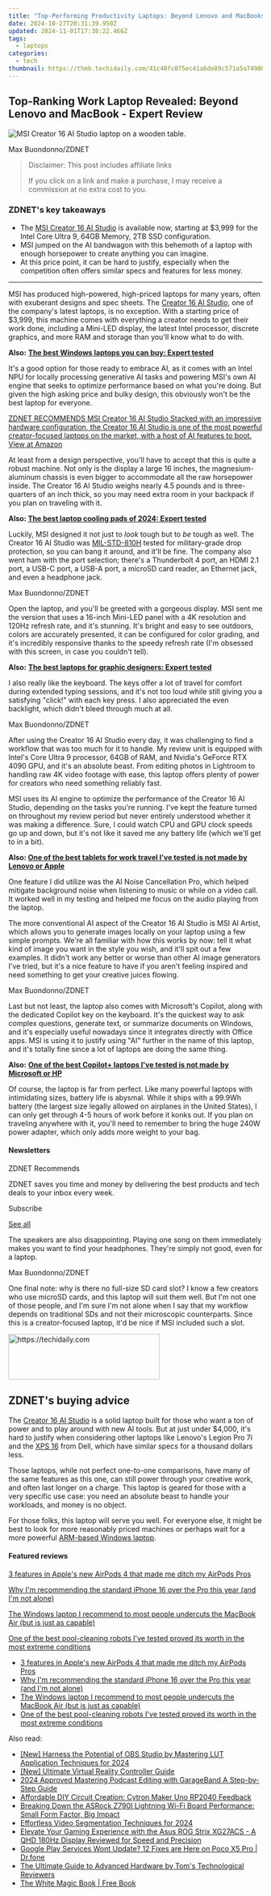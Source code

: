 ```yaml
---
title: "Top-Performing Productivity Laptops: Beyond Lenovo and MacBooks Revealed"
date: 2024-10-27T20:31:39.950Z
updated: 2024-11-01T17:38:22.466Z
tags:
  - laptops
categories:
  - tech
thumbnail: https://thmb.techidaily.com/41c40fc075ec41a6de89c571a5a74900b640b77fd911558c6dd5abd8173773bf.jpg
---
```


## Top-Ranking Work Laptop Revealed: Beyond Lenovo and MacBook - Expert Review

![MSI Creator 16 AI Studio laptop on a wooden table.](https://www.zdnet.com/a/img/resize/b9b030dbb3380931eb648d2dd428b0a02a91e4e5/2024/07/18/9a7d9eca-d8fe-4ee2-ade8-50149c634c10/msi-creator-16-ai-studio-zdnet-10.jpg?auto=webp&width=1280)

Max Buondonno/ZDNET

>  Disclaimer: This post includes affiliate links
>
>  If you click on a link and make a purchase, I may receive a commission at no extra cost to you.
>

### ZDNET's key takeaways

* The [MSI Creator 16 AI Studio](https://shop-links.co/link/?url=https%3A%2F%2Fwww.bestbuy.com%2Fsite%2Fmsi-creator-16-ai-studio-a1v-16-laptop-intel-core-ultra-9-with-64gb-memory-2-tb-ssd-lunar-gray-gray%2F6578609.p&publisher_slug=itechdaily19598&exclusive=1) is available now, starting at $3,999 for the Intel Core Ultra 9, 64GB Memory, 2TB SSD configuration.
* MSI jumped on the AI bandwagon with this behemoth of a laptop with enough horsepower to create anything you can imagine.
* At this price point, it can be hard to justify, especially when the competition often offers similar specs and features for less money.

---

MSI has produced high-powered, high-priced laptops for many years, often with exuberant designs and spec sheets. The [Creator 16 AI Studio](https://shop-links.co/link/?url=https%3A%2F%2Fwww.bestbuy.com%2Fsite%2Fmsi-creator-16-ai-studio-a1v-16-laptop-intel-core-ultra-9-with-64gb-memory-2-tb-ssd-lunar-gray-gray%2F6578609.p&publisher_slug=itechdaily19598&exclusive=1), one of the company's latest laptops, is no exception. With a starting price of $3,999, this machine comes with everything a creator needs to get their work done, including a Mini-LED display, the latest Intel processor, discrete graphics, and more RAM and storage than you'll know what to do with.

**Also:** [**The best Windows laptops you can buy: Expert tested**](https://www.zdnet.com/article/best-windows-laptop/)

It's a good option for those ready to embrace AI, as it comes with an Intel NPU for locally processing generative AI tasks and powering MSI's own AI engine that seeks to optimize performance based on what you're doing. But given the high asking price and bulky design, this obviously won't be the best laptop for everyone.

[ZDNET RECOMMENDS MSI Creator 16 AI Studio Stacked with an impressive hardware configuration, the Creator 16 AI Studio is one of the most powerful creator-focused laptops on the market, with a host of AI features to boot. View at Amazon](https://buy.geni.us/Proxy.ashx?TSID=368250&GR%5FURL=https%3A%2F%2Fwww.amazon.com%2FMSI-Creator-Studio-Laptop-A1VIG-074US%2Fdp%2FB0CSRVTR3K%3Ftag%3Dzd-buy-button-20%26ascsubtag%3D%5F%5FCOM%5FCLICK%5FID%5F%5F%7Ce49cc879-34d2-4e90-84db-3977cae2c1b5%7Cdtp&dtb=1)

At least from a design perspective, you'll have to accept that this is quite a robust machine. Not only is the display a large 16 inches, the magnesium-aluminum chassis is even bigger to accommodate all the raw horsepower inside. The Creator 16 AI Studio weighs nearly 4.5 pounds and is three-quarters of an inch thick, so you may need extra room in your backpack if you plan on traveling with it.

**Also: [The best laptop cooling pads of 2024: Expert tested](https://www.zdnet.com/home-and-office/best-laptop-cooling-pad/)**

Luckily, MSI designed it not just to _look_ tough but to _be_ tough as well. The Creator 16 AI Studio was [MIL-STD-810H](https://en.wikipedia.org/wiki/MIL-STD-810) tested for military-grade drop protection, so you can bang it around, and it'll be fine. The company also went ham with the port selection; there's a Thunderbolt 4 port, an HDMI 2.1 port, a USB-C port, a USB-A port, a microSD card reader, an Ethernet jack, and even a headphone jack. 

Max Buondonno/ZDNET

Open the laptop, and you'll be greeted with a gorgeous display. MSI sent me the version that uses a 16-inch Mini-LED panel with a 4K resolution and 120Hz refresh rate, and it's stunning. It's bright and easy to see outdoors, colors are accurately presented, it can be configured for color grading, and it's incredibly responsive thanks to the speedy refresh rate (I'm obsessed with this screen, in case you couldn't tell). 

**Also:** [**The best laptops for graphic designers: Expert tested**](https://www.zdnet.com/article/best-laptop-for-graphic-design/)

I also really like the keyboard. The keys offer a lot of travel for comfort during extended typing sessions, and it's not too loud while still giving you a satisfying "click!" with each key press. I also appreciated the even backlight, which didn't bleed through much at all.

Max Buondonno/ZDNET

After using the Creator 16 AI Studio every day, it was challenging to find a workflow that was too much for it to handle. My review unit is equipped with Intel's Core Ultra 9 processor, 64GB of RAM, and Nvidia's GeForce RTX 4090 GPU, and it's an absolute beast. From editing photos in Lightroom to handling raw 4K video footage with ease, this laptop offers plenty of power for creators who need something reliably fast.

MSI uses its AI engine to optimize the performance of the Creator 16 AI Studio, depending on the tasks you're running. I've kept the feature turned on throughout my review period but never entirely understood whether it was making a difference. Sure, I could watch CPU and GPU clock speeds go up and down, but it's not like it saved me any battery life (which we'll get to in a bit). 

**Also: [One of the best tablets for work travel I've tested is not made by Lenovo or Apple](https://www.zdnet.com/article/one-of-the-best-tablets-for-work-travel-ive-tested-is-not-made-by-lenovo-or-apple/)**

One feature I did utilize was the AI Noise Cancellation Pro, which helped mitigate background noise when listening to music or while on a video call. It worked well in my testing and helped me focus on the audio playing from the laptop.

The more conventional AI aspect of the Creator 16 AI Studio is MSI AI Artist, which allows you to generate images locally on your laptop using a few simple prompts. We're all familiar with how this works by now: tell it what kind of image you want in the style you wish, and it'll spit out a few examples. It didn't work any better or worse than other AI image generators I've tried, but it's a nice feature to have if you aren't feeling inspired and need something to get your creative juices flowing.

Max Buondonno/ZDNET

Last but not least, the laptop also comes with Microsoft's Copilot, along with the dedicated Copilot key on the keyboard. It's the quickest way to ask complex questions, generate text, or summarize documents on Windows, and it's especially useful nowadays since it integrates directly with Office apps. MSI is using it to justify using "AI" further in the name of this laptop, and it's totally fine since a lot of laptops are doing the same thing. 

**Also:** [**One of the best Copilot+ laptops I've tested is not made by Microsoft or HP**](https://www.zdnet.com/article/one-of-the-best-copilot-laptops-ive-tested-is-not-made-by-microsoft-or-hp/)

Of course, the laptop is far from perfect. Like many powerful laptops with intimidating sizes, battery life is abysmal. While it ships with a 99.9Wh battery (the largest size legally allowed on airplanes in the United States), I can only get through 4-5 hours of work before it konks out. If you plan on traveling anywhere with it, you'll need to remember to bring the huge 240W power adapter, which only adds more weight to your bag.

#### Newsletters

ZDNET Recommends

ZDNET saves you time and money by delivering the best products and tech deals to your inbox every week.

 Subscribe

[See all](https://www.zdnet.com/newsletters/)

The speakers are also disappointing. Playing one song on them immediately makes you want to find your headphones. They're simply not good, even for a laptop.

Max Buondonno/ZDNET

One final note: why is there no full-size SD card slot? I know a few creators who use microSD cards, and this laptop will suit them well. But I'm not one of those people, and I'm sure I'm not alone when I say that my workflow depends on traditional SDs and not their microscopic counterparts. Since this is a creator-focused laptop, it'd be nice if MSI included such a slot.

<!-- affiliate ads begin -->
<a href="https://united.elfm.net/c/5597632/2139557/4704" target="_top" id="2139557">
  <img src="//a.impactradius-go.com/display-ad/4704-2139557" border="0" alt="https://techidaily.com" width="300" height="90"/>
</a>
<img height="0" width="0" src="https://united.elfm.net/i/5597632/2139557/4704" style="position:absolute;visibility:hidden;" border="0" />
<!-- affiliate ads end -->

## ZDNET's buying advice

The [Creator 16 AI Studio](https://shop-links.co/link/?url=https%3A%2F%2Fwww.bestbuy.com%2Fsite%2Fmsi-creator-16-ai-studio-a1v-16-laptop-intel-core-ultra-9-with-64gb-memory-2-tb-ssd-lunar-gray-gray%2F6578609.p&publisher_slug=itechdaily19598&exclusive=1) is a solid laptop built for those who want a ton of power and to play around with new AI tools. But at just under $4,000, it's hard to justify when considering other laptops like Lenovo's Legion Pro 7i and the [XPS 16](https://www.zdnet.com/article/dell-xps-16-2024-review/) from Dell, which have similar specs for a thousand dollars less.

Those laptops, while not perfect one-to-one comparisons, have many of the same features as this one, can still power through your creative work, and often last longer on a charge. This laptop is geared for those with a very specific use case: you need an absolute beast to handle your workloads, and money is no object. 

For those folks, this laptop will serve you well. For everyone else, it might be best to look for more reasonably priced machines or perhaps wait for a more powerful [ARM-based Windows laptop](https://www.zdnet.com/article/if-intel-cant-come-up-with-a-qualcomm-killer-soon-its-game-over-for-x86-pcs/).

#### Featured reviews

[3 features in Apple's new AirPods 4 that made me ditch my AirPods Pros](https://www.zdnet.com/article/3-features-in-apples-new-airpods-4-that-made-me-ditch-my-airpods-pros/ "3 features in Apple's new AirPods 4 that made me ditch my AirPods Pros")

[Why I'm recommending the standard iPhone 16 over the Pro this year (and I'm not alone)](https://www.zdnet.com/article/why-im-recommending-the-standard-iphone-16-over-the-pro-this-year-and-im-not-alone/ "Why I'm recommending the standard iPhone 16 over the Pro this year (and I'm not alone)")

[The Windows laptop I recommend to most people undercuts the MacBook Air (but is just as capable)](https://www.zdnet.com/article/the-windows-laptop-i-recommend-to-most-people-undercuts-the-macbook-air-but-is-just-as-capable/ "The Windows laptop I recommend to most people undercuts the MacBook Air (but is just as capable)")

[One of the best pool-cleaning robots I've tested proved its worth in the most extreme conditions](https://www.zdnet.com/article/one-of-the-best-pool-cleaning-robots-ive-tested-proved-its-worth-in-the-most-extreme-conditions/ "One of the best pool-cleaning robots I've tested proved its worth in the most extreme conditions")

* [3 features in Apple's new AirPods 4 that made me ditch my AirPods Pros](https://www.zdnet.com/article/3-features-in-apples-new-airpods-4-that-made-me-ditch-my-airpods-pros/ "3 features in Apple's new AirPods 4 that made me ditch my AirPods Pros")
* [Why I'm recommending the standard iPhone 16 over the Pro this year (and I'm not alone)](https://www.zdnet.com/article/why-im-recommending-the-standard-iphone-16-over-the-pro-this-year-and-im-not-alone/ "Why I'm recommending the standard iPhone 16 over the Pro this year (and I'm not alone)")
* [The Windows laptop I recommend to most people undercuts the MacBook Air (but is just as capable)](https://www.zdnet.com/article/the-windows-laptop-i-recommend-to-most-people-undercuts-the-macbook-air-but-is-just-as-capable/ "The Windows laptop I recommend to most people undercuts the MacBook Air (but is just as capable)")
* [One of the best pool-cleaning robots I've tested proved its worth in the most extreme conditions](https://www.zdnet.com/article/one-of-the-best-pool-cleaning-robots-ive-tested-proved-its-worth-in-the-most-extreme-conditions/ "One of the best pool-cleaning robots I've tested proved its worth in the most extreme conditions")

<ins class="adsbygoogle"
     style="display:block"
     data-ad-format="autorelaxed"
     data-ad-client="ca-pub-7571918770474297"
     data-ad-slot="1223367746"></ins>

<ins class="adsbygoogle"
     style="display:block"
     data-ad-client="ca-pub-7571918770474297"
     data-ad-slot="8358498916"
     data-ad-format="auto"
     data-full-width-responsive="true"></ins>

<span class="atpl-alsoreadstyle">Also read:</span>
<div><ul>
<li><a href="https://article-files.techidaily.com/new-harness-the-potential-of-obs-studio-by-mastering-lut-application-techniques-for-2024/"><u>[New] Harness the Potential of OBS Studio by Mastering LUT Application Techniques for 2024</u></a></li>
<li><a href="https://some-approaches.techidaily.com/new-ultimate-virtual-reality-controller-guide/"><u>[New] Ultimate Virtual Reality Controller Guide</u></a></li>
<li><a href="https://extra-guidance.techidaily.com/2024-approved-mastering-podcast-editing-with-garageband-a-step-by-step-guide/"><u>2024 Approved Mastering Podcast Editing with GarageBand A Step-by-Step Guide</u></a></li>
<li><a href="https://hardware-reviews.techidaily.com/affordable-diy-circuit-creation-cytron-maker-uno-rp2040-feedback/"><u>Affordable DIY Circuit Creation: Cytron Maker Uno RP2040 Feedback</u></a></li>
<li><a href="https://hardware-reviews.techidaily.com/breaking-down-the-asrock-z790i-lightning-wi-fi-board-performance-small-form-factor-big-impact/"><u>Breaking Down the ASRock Z790I Lightning Wi-Fi Board Performance: Small Form Factor, Big Impact</u></a></li>
<li><a href="https://visual-screen-recording.techidaily.com/effortless-video-segmentation-techniques-for-2024/"><u>Effortless Video Segmentation Techniques for 2024</u></a></li>
<li><a href="https://hardware-reviews.techidaily.com/elevate-your-gaming-experience-with-the-asus-rog-strix-xg27acs-a-qhd-180hz-display-reviewed-for-speed-and-precision/"><u>Elevate Your Gaming Experience with the Asus ROG Strix XG27ACS - A QHD 180Hz Display Reviewed for Speed and Precision</u></a></li>
<li><a href="https://howto.techidaily.com/google-play-services-wont-update-12-fixes-are-here-on-poco-x5-pro-drfone-by-drfone-fix-android-problems-fix-android-problems/"><u>Google Play Services Wont Update? 12 Fixes are Here on Poco X5 Pro | Dr.fone</u></a></li>
<li><a href="https://hardware-reviews.techidaily.com/the-ultimate-guide-to-advanced-hardware-by-toms-technological-reviewers/"><u>The Ultimate Guide to Advanced Hardware by Tom's Technological Reviewers</u></a></li>
<li><a href="https://novels-ebooks.techidaily.com/1126176-9781609251857-the-white-magic-book/"><u>The White Magic Book | Free Book</u></a></li>
</ul></div>

